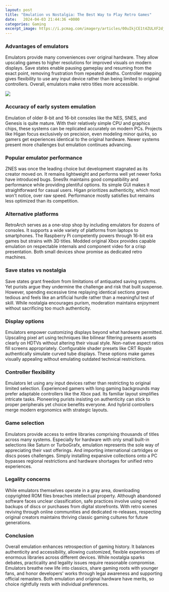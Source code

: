 ```yaml
---
layout: post
title: "Emulation vs Nostalgia: The Best Way to Play Retro Games"
date:   2024-04-03 21:44:36 +0000
categories: Gaming
excerpt_image: https://i.pcmag.com/imagery/articles/00uIkjCE1t4ZULXF2djBOON-18.fit_lim.v1595619996.jpg
---
```


### Advantages of emulators 
Emulators provide many conveniences over original hardware. They allow upscaling games to higher resolutions for improved visuals on modern displays. Save states enable pausing gameplay and resuming from the exact point, removing frustration from repeated deaths. Controller mapping gives flexibility to use any input device rather than being limited to original controllers. Overall, emulators make retro titles more accessible.

![](https://i.pcmag.com/imagery/articles/00uIkjCE1t4ZULXF2djBOON-18.fit_lim.v1595619996.jpg)
### Accuracy of early system emulation
Emulation of older 8-bit and 16-bit consoles like the NES, SNES, and Genesis is quite mature. With their relatively simple CPU and graphics chips, these systems can be replicated accurately on modern PCs. Projects like Higan focus exclusively on precision, even modeling minor quirks, so gamers get experiences identical to the original hardware. Newer systems present more challenges but emulation continues advancing.
### Popular emulator performance 
ZNES was once the leading choice but development stagnated as its creator moved on. It remains lightweight and performs well yet newer forks have introduced bugs. Snes9x maintains good compatibility and performance while providing plentiful options. Its simple GUI makes it straightforward for casual users. Higan prioritizes authenticity, which most won't notice, over raw speed. Performance mostly satisfies but remains less optimized than its competition.
### Alternative platforms
RetroArch serves as a one-stop shop by including emulators for dozens of consoles. It supports a wide variety of platforms from laptops to smartphones. The Raspberry Pi competently powers through 16-bit era games but strains with 3D titles. Modded original Xbox provides capable emulation on respectable internals and component video for a crisp presentation. Both small devices show promise as dedicated retro machines.   
### Save states vs nostalgia
Save states grant freedom from limitations of antiquated saving systems. Yet purists argue they undermine the challenge and risk that built suspense. However, spending excessive time replaying identical sections grows tedious and feels like an artificial hurdle rather than a meaningful test of skill. While nostalgia encourages purism, moderation maintains enjoyment without sacrificing too much authenticity.
### Display options
Emulators empower customizing displays beyond what hardware permitted. Upscaling pixel art using techniques like bilinear filtering presents assets clearly on HDTVs without altering their visual style. Non-native aspect ratios fill screens appropriately. Configurable shader presets like CRT Royale authentically simulate curved tube displays. These options make games visually appealing without emulating outdated technical restrictions.
### Controller flexibility 
Emulators let using any input devices rather than restricting to original limited selection. Experienced gamers with long gaming backgrounds may prefer adaptable controllers like the Xbox pad. Its familiar layout simplifies intricate tasks. Pioneering purists insisting on authenticity can stick to proper peripherals yet choice benefits everyone. And hybrid controllers merge modern ergonomics with strategic layouts. 
### Game selection
Emulators provide access to entire libraries comprising thousands of titles across many systems. Especially for hardware with only small built-in selections like Saturn or TurboGrafx, emulation represents the sole way of appreciating their vast offerings. And importing international cartridges or discs poses challenges. Simply installing expansive collections onto a PC bypasses regional restrictions and hardware shortages for unified retro experiences.
### Legality concerns
While emulators themselves operate in a gray area, downloading copyrighted ROM files breaches intellectual property. Although abandoned software faces unclear classification, safe practices involve using owned backups of discs or purchases from digital storefronts. With retro scenes reviving through online communities and dedicated re-releases, respecting original creators maintains thriving classic gaming cultures for future generations.
### Conclusion 
Overall emulation enhances retrospection of gaming history. It balances authenticity and accessibility, allowing customized, flexible experiences of enormous libraries across different devices. While nostalgia sparks debates, practicality and legality issues require reasonable compromise. Emulators breathe new life into classics, share gaming roots with younger fans, and honor developers' works through legal awareness and supporting official remasters. Both emulation and original hardware have merits, so choice rightfully rests with individual preferences.